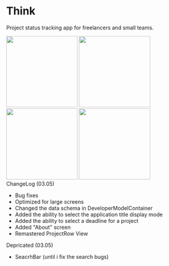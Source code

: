 # Think

Project status tracking app for freelancers and small teams.

<img src="https://github.com/lepranby/think/assets/113884557/75bdadd3-9082-47e4-93a5-ac6d25cd54f2" width="190"/>
<img src="https://github.com/lepranby/think/assets/113884557/b6852435-d8a9-4fcc-9087-3ff98739db97" width="190"/>
<img src="https://github.com/lepranby/think/assets/113884557/cdfceaca-3b8c-44b5-b2dc-f67802e70205" width="190"/>
<img src="https://github.com/lepranby/think/assets/113884557/9bdadff6-b7cc-4dcd-bb9a-9a2cdd2bc8b6" width="190"/>
<br>
ChangeLog (03.05)

- Bug fixes
- Optimized for large screens
- Changed the data schema in DeveloperModelContainer
- Added the ability to select the application title display mode
- Added the ability to select a deadline for a project
- Added "About" screen
- Remastered ProjectRow View

Depricated (03.05)

- SeacrhBar (until i fix the search bugs)
